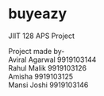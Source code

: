 # buyeazy

JIIT 128 APS Project

Project made by-<br/>
Aviral Agarwal 9919103144 <br/>
Rahul Malik 9919103126<br/>
Amisha 9919103125<br/>
Mansi Joshi 9919103146<br/>
